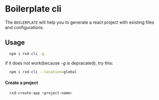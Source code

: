 # Boilerplate cli

The `BOILERPLATE` will help you to generate a react project with existing files and configurations.

## Usage

```bash
  npm i rxd-cli -g
```

if it does not work(because *-g* is depracated), try this:
```bash
  npm i rxd-cli --location=global
```

#### Create a project

```bash
  rxd-create-app <project-name> 
```
